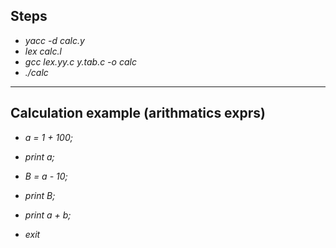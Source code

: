## Steps
- _yacc -d calc.y_
- _lex calc.l_
- _gcc lex.yy.c y.tab.c -o calc_
- _./calc_

---
## Calculation example (arithmatics exprs)
- _a = 1 + 100;_
- _print a;_

- _B = a - 10;_
- _print B;_

- _print a + b;_

- _exit_
